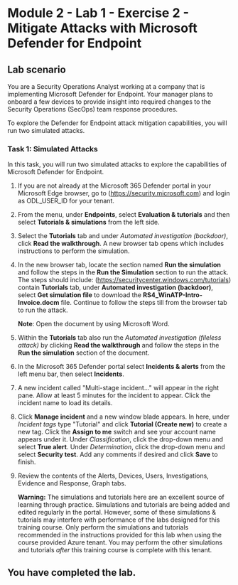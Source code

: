 # Module 2 - Lab 1 - Exercise 2 - Mitigate Attacks with Microsoft Defender for Endpoint

## Lab scenario

You are a Security Operations Analyst working at a company that is implementing Microsoft Defender for Endpoint. Your manager plans to onboard a few devices to provide insight into required changes to the Security Operations (SecOps) team response procedures.

To explore the Defender for Endpoint attack mitigation capabilities, you will run two simulated attacks.


### Task 1: Simulated Attacks

In this task, you will run two simulated attacks to explore the capabilities of Microsoft Defender for Endpoint.

1. If you are not already at the Microsoft 365 Defender portal in your Microsoft Edge browser, go to (https://security.microsoft.com) and login as ODL_USER_ID for your tenant.

1. From the menu, under **Endpoints**, select **Evaluation & tutorials** and then select **Tutorials & simulations** from the left side.

1. Select the **Tutorials** tab and under *Automated investigation (backdoor)*, click **Read the walkthrough**. A new browser tab opens which includes instructions to perform the simulation.

1. In the new browser tab, locate the section named **Run the simulation** and follow the steps in the **Run the Simulation** section to run the attack. The steps should include: (https://securitycenter.windows.com/tutorials) contain **Tutorials** tab, under **Automated investigation (backdoor)**, select **Get simulation file** to download the **RS4_WinATP-Intro-Invoice.docm** file. Continue to follow the steps till  from the browser tab to run the attack.

     **Note**: Open the document by using Microsoft Word.

1. Within the **Tutorials** tab also run the *Automated investigation (fileless attack)* by clicking **Read the walkthrough** and follow the steps in the **Run the simulation** section of the document.

1. In the Microsoft 365 Defender portal select **Incidents & alerts** from the left menu bar, then select **Incidents**.

1. A new incident called "Multi-stage incident..." will appear in the right pane. Allow at least 5 minutes for the incident to appear. Click the incident name to load its details.

1. Click **Manage incident** and a new window blade appears. In here, under *Incident tags* type "Tutorial" and click **Tutorial (Create new)** to create a new tag. Click the **Assign to me** switch and see your account name appears under it. Under *Classification*, click the drop-down menu and select **True alert**. Under *Determination*, click the drop-down menu and select **Security test**. Add any comments if desired and click **Save** to finish.

1. Review the contents of the Alerts, Devices, Users, Investigations, Evidence and Response, Graph tabs.

      **Warning:** The simulations and tutorials here are an excellent source of learning through practice.  Simulations and tutorials are being added and edited regularly in the portal.  However, some of these simulations & tutorials may interfere with performance of the labs designed for this training course.  Only perform the simulations and tutorials recommended in the instructions provided for this lab when using the course provided Azure tenant.  You may perform the other simulations and tutorials *after* this training course is complete with this tenant.

## You have completed the lab.
